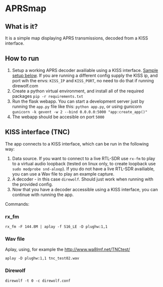 # APRSmap

## What is it?
It is a simple map displaying APRS transmissions, decoded from a KISS interface.

## How to run
1. Setup a working APRS decoder availiable using a KISS interface. [Sample setup below](#kiss-interface-tnc). If you are running a different config supply the KISS ip, and port wih the envs: `KISS_IP` and `KISS_PORT`, no need to do that if running direwolf.com
2. Create a python virtual environment, and install all of the required packages `pip -r requirements.txt`
3. Run the flask webapp. You can start a development server just by running the `app.py` file like this: `python app.py`, or using gunicorn `gunicorn -k gevent -w 2 --bind 0.0.0.0:5000 "app:create_app()"`
4. The webapp should be accesible on port `5000`

## KISS interface (TNC)
The app connects to a KISS interface, which can be run in the following way:
1. Data source. If you want to connect to a live RTL-SDR use `rx-fm` to play to a virtual audio loopback (tested on linux only, to create loopback use `sudo modprobe snd-aloop`). If you do not have a live RTL-SDR availiable, you can use a Wav file to play an example capture.
2. A decoder - in this case `direwolf`. Should just work when running with the provided config.
3. Now that you have a decoder accessible using a KISS interface, you can continue with running the app.

Commands:
### rx_fm
```
rx_fm -F 144.8M | aplay -f S16_LE -D plughw:1,1
```
### Wav file
Aplay, using, for example the http://www.wa8lmf.net/TNCtest/
```
aplay -D plughw:1,1 tnc_test02.wav
```
### Direwolf
```
direwolf -t 0 -c direwolf.conf
```
